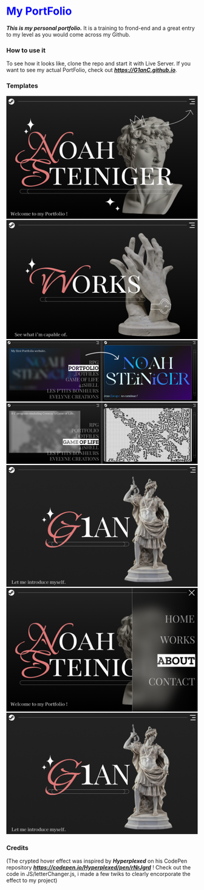  <h1 style="color:blue;">My PortFolio</h1>

***This is my personal portfolio.*** It is a training to frond-end and a great entry to my level as you would come across my Github.

### How to use it

To see how it looks like, clone the repo and start it with Live Server.
If you want to see my actual PortFolio, check out ***https://G1anC.github.io***.

### Templates
![image](https://github.com/G1anC/Portfolio-3.0/blob/main/.github/index.png)
![image](https://github.com/G1anC/Portfolio-3.0/blob/main/.github/work.png)
![image](https://github.com/G1anC/Portfolio-3.0/blob/main/.github/workPortfolio.png)
![image](https://github.com/G1anC/Portfolio-3.0/blob/main/.github/workGOF.png)
![image](https://github.com/G1anC/Portfolio-3.0/blob/main/.github/about.png)
![image](https://github.com/G1anC/Portfolio-3.0/blob/main/.github/nav.png)
![image](https://github.com/G1anC/Portfolio-3.0/blob/main/.github/about.png)

### Credits

(The crypted hover effect was inspired by ***Hyperplexed*** on his CodePen repository ***https://codepen.io/Hyperplexed/pen/rNrJgrd*** ! Check out the code in JS/letterChanger.js, i made a few twiks to clearly encorporate the effect to my project)




